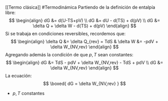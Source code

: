 [[Termo clásica]] #Termodinámica 
Partiendo de la definición de entalpía libre:
$$
\begin{align}
dG &= d(U-TS+pV)  \\
dG &= dU - d(TS) + d(pV)  \\
dG &= \delta Q + \delta W - d(TS) + d(pV)
\end{align}
$$
Si se trabaja en condiciones reversibles, recordemos que:
$$
\begin{align}
\delta Q &= \delta Q_{rev} = TdS &  
\delta W &= -pdV + \delta W_{NV,rev}
\end{align}
$$
Agregando además la condición de que $p,T$ sean constantes:
$$
\begin{align}
dG &= TdS - pdV + \delta W_{NV,rev} - TdS + pdV  \\
dG &= \delta W_{NV,rev}
\end{align}
$$
La ecuación:
$$
\boxed{
dG = \delta W_{NV,rev}
}
$$
* $p,T$ constantes